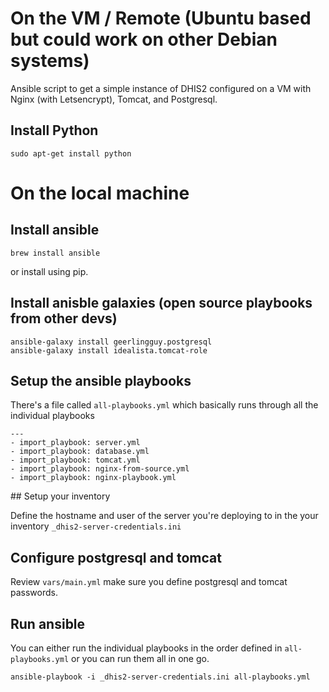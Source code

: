 # On the VM / Remote (Ubuntu based but could work on other Debian systems)

Ansible script to get a simple instance of DHIS2 configured on a VM with Nginx (with Letsencrypt), Tomcat, and Postgresql.

## Install Python

```
sudo apt-get install python
```

# On the local machine

## Install ansible

```
brew install ansible
```

or install using pip.

## Install anisble galaxies (open source playbooks from other devs)

```
ansible-galaxy install geerlingguy.postgresql
ansible-galaxy install idealista.tomcat-role
```

## Setup the ansible playbooks

There's a file called `all-playbooks.yml` which basically runs through all the individual playbooks

```
---
- import_playbook: server.yml
- import_playbook: database.yml
- import_playbook: tomcat.yml
- import_playbook: nginx-from-source.yml
- import_playbook: nginx-playbook.yml
```

## Setup your inventory

Define the hostname and user of the server you're deploying to in the your inventory `_dhis2-server-credentials.ini`

## Configure postgresql and tomcat

Review `vars/main.yml` make sure you define postgresql and tomcat passwords.

## Run ansible

You can either run the individual playbooks in the order defined in `all-playbooks.yml` or you can run them all in one go.

```
ansible-playbook -i _dhis2-server-credentials.ini all-playbooks.yml
```

